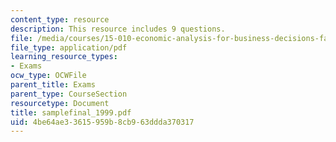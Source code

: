 ```yaml
---
content_type: resource
description: This resource includes 9 questions.
file: /media/courses/15-010-economic-analysis-for-business-decisions-fall-2004/4be64ae33615959b8cb963ddda370317_samplefinal_1999.pdf
file_type: application/pdf
learning_resource_types:
- Exams
ocw_type: OCWFile
parent_title: Exams
parent_type: CourseSection
resourcetype: Document
title: samplefinal_1999.pdf
uid: 4be64ae3-3615-959b-8cb9-63ddda370317
---
```

